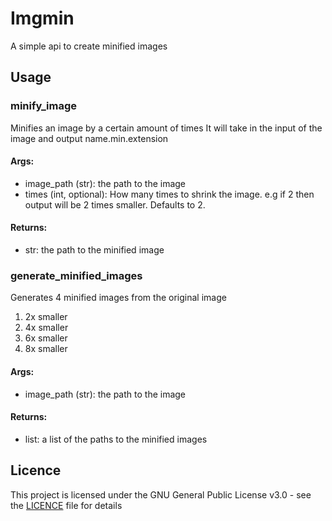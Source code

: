 # Imgmin

A simple api to create minified images

## Usage

### minify_image

Minifies an image by a certain amount of times
It will take in the input of the image and output name.min.extension

#### Args:
- image_path (str): the path to the image
- times (int, optional): How many times to shrink the image. e.g if 2 then output will be 2 times smaller. Defaults to 2.

#### Returns:
- str: the path to the minified image

### generate_minified_images

Generates 4 minified images from the original image
1. 2x smaller
2. 4x smaller
3. 6x smaller
4. 8x smaller

#### Args:

- image_path (str): the path to the image

#### Returns:
- list: a list of the paths to the minified images


## Licence

This project is licensed under the GNU General Public License v3.0 - see the [LICENCE](LICENCE) file for details